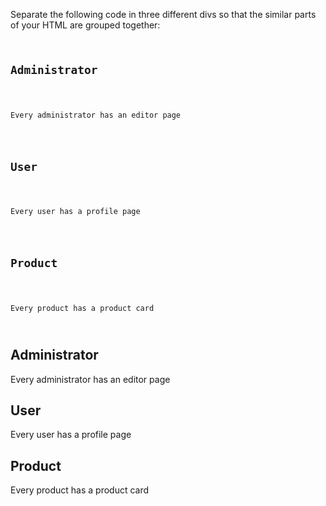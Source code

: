 Separate the following code in three different divs so that the similar parts of your HTML are grouped together:

<codeblock language="html" type="exercise" testMode="fixedInput">
<code>
<h2>Administrator</h2>
  <p>Every administrator has an editor page</p>
  <h2>User</h2>
  <p>Every user has a profile page</p>
  <h2>Product</h2>
  <p>Every product has a product card</p>
</code>

<solution>
<div>
  <h2>Administrator</h2>
  <p>Every administrator has an editor page</p>
</div>

<div>
  <h2>User</h2>
  <p>Every user has a profile page</p>
</div>

<div>
  <h2>Product</h2>
  <p>Every product has a product card</p>
</div>
</solution>
</codeblock>